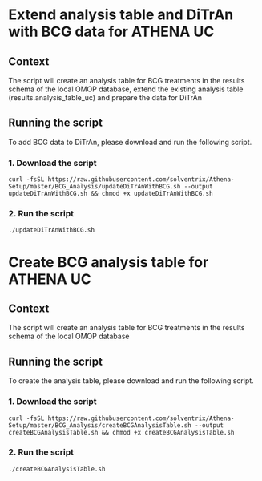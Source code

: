 # Extend analysis table and DiTrAn with BCG data for ATHENA UC

## Context
The script will create an analysis table for BCG treatments in the results schema of the local OMOP database,
extend the existing analysis table (results.analysis_table_uc) and prepare the data for DiTrAn

## Running the script
To add BCG data to DiTrAn, please download and run the following script.
###  1. Download the script
```
curl -fsSL https://raw.githubusercontent.com/solventrix/Athena-Setup/master/BCG_Analysis/updateDiTrAnWithBCG.sh --output updateDiTrAnWithBCG.sh && chmod +x updateDiTrAnWithBCG.sh
```
###  2. Run the script
```
./updateDiTrAnWithBCG.sh
```


# Create BCG analysis table for ATHENA UC

## Context
The script will create an analysis table for BCG treatments in the results schema of the local OMOP database

## Running the script
To create the analysis table, please download and run the following script.
###  1. Download the script
```
curl -fsSL https://raw.githubusercontent.com/solventrix/Athena-Setup/master/BCG_Analysis/createBCGAnalysisTable.sh --output createBCGAnalysisTable.sh && chmod +x createBCGAnalysisTable.sh
```
###  2. Run the script
```
./createBCGAnalysisTable.sh
```
